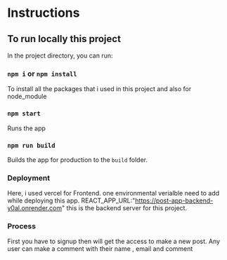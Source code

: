 # Instructions

## To run locally this project

In the project directory, you can run:

### `npm i` or `npm install`

To install all the packages that i used in this project and also for node_module 

### `npm start`

Runs the app

### `npm run build`

Builds the app for production to the `build` folder.

### Deployment

Here, i used vercel for Frontend. one environmental verialble need to add while deploying this app.
REACT_APP_URL:"https://post-app-backend-y0al.onrender.com" 
this is the backend server for this project.

### Process

First you have to signup then will get the access to make a new post.
Any user can make a comment with their name , email and comment
